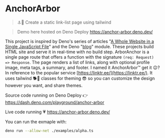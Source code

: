 # AnchorArbor

> ⚓️🌲 Create a static link-list page using tailwind

> Demo here hosted on Deno Deploy https://anchor-arbor.deno.dev/

This project is inspired by Deno's series of articles "[A Whole Website in a Single JavaScript File](https://deno.com/blog/a-whole-website-in-a-single-js-file-continued)" and the Deno "[blog](https://deno.land/x/blog@0.6.0)" module. These projects build HTML site and serve it in real-time with no build step. ArborAnchor is a single page route that offers a function with the signature `(req: Request) => Response`. The page renders a list of links, along with optional profile image, meta tags, a summary, and footer. I named it AnchorArbor™ get it 😉? In reference to the popular service [https://linktr.ee/](https://linktr.ee/). It uses tailwind 🐕💨 classes for theming 😎 so you can customize the design however you want, and share themes.

Source code running on Deno Deploy 👉 https://dash.deno.com/playground/anchor-arbor

Live code running 💗 https://anchor-arbor.deno.dev/

You can run the exmaple with:

```bash
deno run --allow-net ./examples/alpha.ts
```
